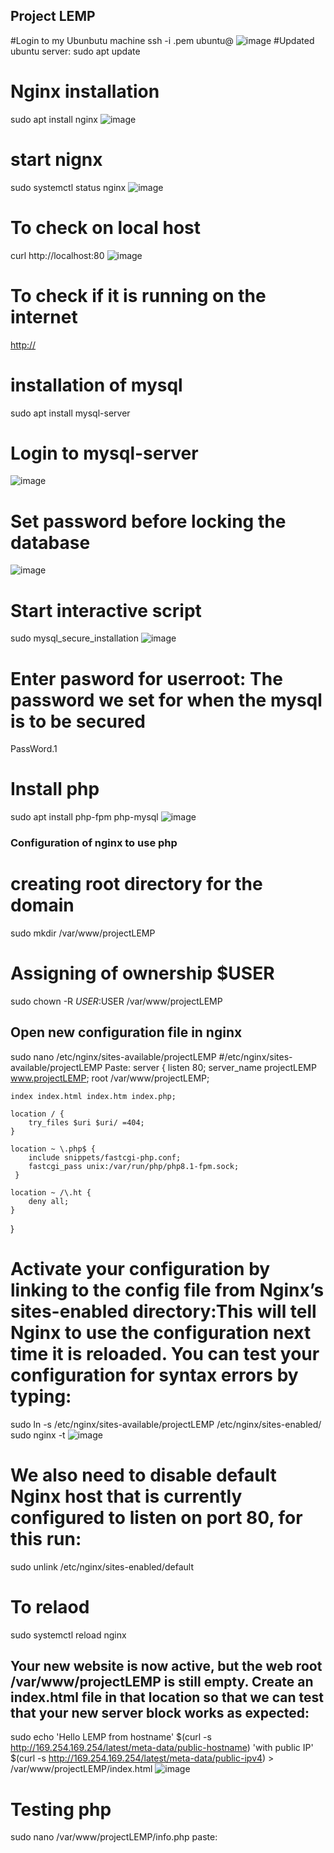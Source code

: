 ## Project LEMP
#Login to my Ubunbutu machine
ssh -i <private-key-name>.pem ubuntu@<Public-IP-address>
![image](https://user-images.githubusercontent.com/53397202/190856424-7e99942a-13f3-41c8-b63b-a7506bd62a77.png)
#Updated ubuntu server: 
  sudo apt update
 # Nginx installation
  sudo apt install nginx
  ![image](https://user-images.githubusercontent.com/53397202/190856697-6723b939-2370-4ab4-aca3-5e1b353caa11.png)
# start nignx
  sudo systemctl status nginx
  ![image](https://user-images.githubusercontent.com/53397202/190856816-29f1a2c5-cb29-4152-8164-a0d07a6267a1.png)
# To check on local host
 curl http://localhost:80
  ![image](https://user-images.githubusercontent.com/53397202/190856910-2e23bc3a-6794-4560-b6ec-327c5f712d27.png)
# To check if it is running on the internet
 [ http://](http://<Public-IP-Address>:80)
  # installation of mysql
  sudo apt install mysql-server
# Login to mysql-server
  ![image](https://user-images.githubusercontent.com/53397202/190857686-145e6b85-ba35-4ddb-8014-cc8dc81041ad.png)
# Set password before locking the database
  ![image](https://user-images.githubusercontent.com/53397202/190857874-1e90d858-f029-4ba5-8f12-09b4e4b9089c.png)
# Start interactive script
  sudo mysql_secure_installation
  ![image](https://user-images.githubusercontent.com/53397202/190857939-ac5b4620-8ae5-4397-a654-6e3e761b5f22.png)
# Enter pasword for userroot: The password we set for when the mysql is to be secured
  PassWord.1
  # Install php
  sudo apt install php-fpm php-mysql
  ![image](https://user-images.githubusercontent.com/53397202/190861086-f16403f4-89db-4971-bacd-8173f638cb82.png)
### Configuration of nginx  to use php
  # creating root directory for the domain
  sudo mkdir /var/www/projectLEMP
  # Assigning of ownership $USER
  sudo chown -R $USER:$USER /var/www/projectLEMP
  
 ## Open new configuration file in nginx
  sudo nano /etc/nginx/sites-available/projectLEMP
 #/etc/nginx/sites-available/projectLEMP
Paste:
server {
    listen 80;
    server_name projectLEMP www.projectLEMP;
    root /var/www/projectLEMP;

    index index.html index.htm index.php;

    location / {
        try_files $uri $uri/ =404;
    }

    location ~ \.php$ {
        include snippets/fastcgi-php.conf;
        fastcgi_pass unix:/var/run/php/php8.1-fpm.sock;
     }

    location ~ /\.ht {
        deny all;
    }

} 
  # Activate your configuration by linking to the config file from Nginx’s sites-enabled directory:This will tell Nginx to use the configuration next time it is reloaded. You can test your configuration for syntax errors by typing:
  sudo ln -s /etc/nginx/sites-available/projectLEMP /etc/nginx/sites-enabled/
  sudo nginx -t
 ![image](https://user-images.githubusercontent.com/53397202/190862000-24524f33-f93d-4c7b-9638-4fa283083ad6.png)
 # We also need to disable default Nginx host that is currently configured to listen on port 80, for this run:
  sudo unlink /etc/nginx/sites-enabled/default
  # To relaod
  sudo systemctl reload nginx
  ## Your new website is now active, but the web root /var/www/projectLEMP is still empty. Create an index.html file in that location so that we can test that your new server block works as expected:
 sudo echo 'Hello LEMP from hostname' $(curl -s http://169.254.169.254/latest/meta-data/public-hostname) 'with public IP' $(curl -s http://169.254.169.254/latest/meta-data/public-ipv4) > /var/www/projectLEMP/index.html
  ![image](https://user-images.githubusercontent.com/53397202/190863179-493aecf6-3870-4262-ae35-8a45e6c2560b.png)
 # Testing php
 sudo nano /var/www/projectLEMP/info.php
  paste:
  <?php
phpinfo();
http://18.217.25.146/info.php
![image](https://user-images.githubusercontent.com/53397202/190863482-b3312250-acc2-4547-857c-37db46ae549b.png)

![image](https://user-images.githubusercontent.com/53397202/190863797-51cfe637-b599-45af-b8d6-814a55df0e34.png)

 

